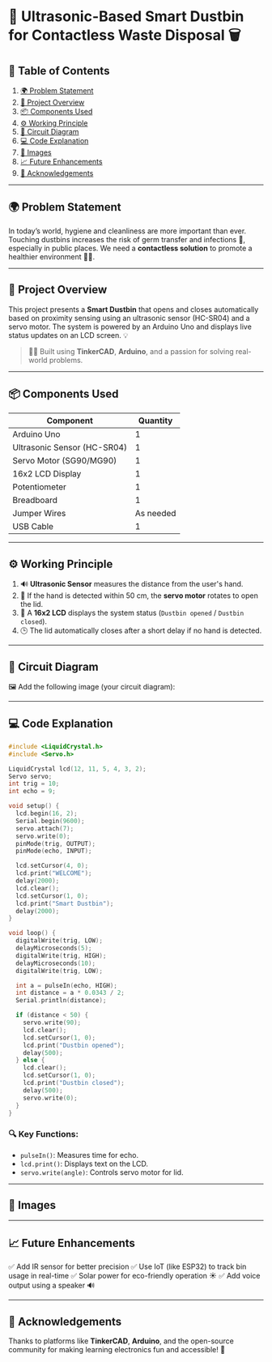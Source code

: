 # 🧠 Ultrasonic-Based Smart Dustbin for Contactless Waste Disposal 🗑️

## 📌 Table of Contents

1. [🌍 Problem Statement](#problem-statement)
2. [🚀 Project Overview](#project-overview)
3. [📦 Components Used](#components-used)
4. [⚙️ Working Principle](#working-principle)
5. [🔌 Circuit Diagram](#circuit-diagram)
6. [💻 Code Explanation](#code-explanation)
7. [📸 Images](#images)
8. [📈 Future Enhancements](#future-enhancements)
9. [🤝 Acknowledgements](#acknowledgements)

---

## 🌍 Problem Statement

In today’s world, hygiene and cleanliness are more important than ever. Touching dustbins increases the risk of germ transfer and infections 🤒, especially in public places. We need a **contactless solution** to promote a healthier environment 🧼🌱.

---

## 🚀 Project Overview

This project presents a **Smart Dustbin** that opens and closes automatically based on proximity sensing using an ultrasonic sensor (HC-SR04) and a servo motor. The system is powered by an Arduino Uno and displays live status updates on an LCD screen. 💡

> 👨‍💻 Built using **TinkerCAD**, **Arduino**, and a passion for solving real-world problems.

---

## 📦 Components Used

| Component                   | Quantity  |
| --------------------------- | --------- |
| Arduino Uno                 | 1         |
| Ultrasonic Sensor (HC-SR04) | 1         |
| Servo Motor (SG90/MG90)     | 1         |
| 16x2 LCD Display            | 1         |
| Potentiometer               | 1         |
| Breadboard                  | 1         |
| Jumper Wires                | As needed |
| USB Cable                   | 1         |

---

## ⚙️ Working Principle

1. 🔊 **Ultrasonic Sensor** measures the distance from the user's hand.
2. 🔁 If the hand is detected within 50 cm, the **servo motor** rotates to open the lid.
3. 🧠 A **16x2 LCD** displays the system status (`Dustbin opened` / `Dustbin closed`).
4. 🕒 The lid automatically closes after a short delay if no hand is detected.

---

## 🔌 Circuit Diagram

🖼️ Add the following image (your circuit diagram):



---

## 💻 Code Explanation

```cpp
#include <LiquidCrystal.h>
#include <Servo.h>

LiquidCrystal lcd(12, 11, 5, 4, 3, 2);
Servo servo;
int trig = 10;
int echo = 9;

void setup() {
  lcd.begin(16, 2);
  Serial.begin(9600);
  servo.attach(7);
  servo.write(0);
  pinMode(trig, OUTPUT);
  pinMode(echo, INPUT);

  lcd.setCursor(4, 0);
  lcd.print("WELCOME");
  delay(2000);
  lcd.clear();
  lcd.setCursor(1, 0);
  lcd.print("Smart Dustbin");
  delay(2000);
}

void loop() {
  digitalWrite(trig, LOW);
  delayMicroseconds(5);
  digitalWrite(trig, HIGH);
  delayMicroseconds(10);
  digitalWrite(trig, LOW);

  int a = pulseIn(echo, HIGH);
  int distance = a * 0.0343 / 2;
  Serial.println(distance);

  if (distance < 50) {
    servo.write(90);
    lcd.clear();
    lcd.setCursor(1, 0);
    lcd.print("Dustbin opened");
    delay(500);
  } else {
    lcd.clear();
    lcd.setCursor(1, 0);
    lcd.print("Dustbin closed");
    delay(500);
    servo.write(0);
  }
}
```

### 🔍 Key Functions:

* `pulseIn()`: Measures time for echo.
* `lcd.print()`: Displays text on the LCD.
* `servo.write(angle)`: Controls servo motor for lid.

---

## 📸 Images

---

## 📈 Future Enhancements

✅ Add IR sensor for better precision
✅ Use IoT (like ESP32) to track bin usage in real-time
✅ Solar power for eco-friendly operation ☀️
✅ Add voice output using a speaker 🔊

---

## 🤝 Acknowledgements

Thanks to platforms like **TinkerCAD**, **Arduino**, and the open-source community for making learning electronics fun and accessible! 🙌

